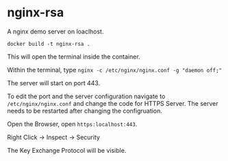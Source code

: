 # nginx-rsa
A nginx demo server on loaclhost.

`docker build -t nginx-rsa .`

This will open the terminal inside the container.

Within the terminal, type `nginx -c /etc/nginx/nginx.conf -g "daemon off;"`

The server will start on port 443.

To edit the port and the server configuration navigate to `/etc/nginx/nginx.conf` and change the code for HTTPS Server. The server needs to be restarted after changing the configruation.

Open the Browser, open `https:localhost:443`.

Right Click -> Inspect -> Security 

The Key Exchange Protocol will be visible.

